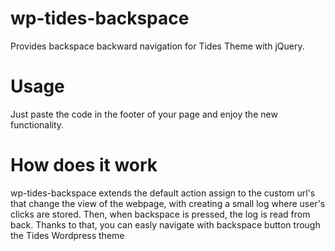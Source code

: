 wp-tides-backspace
==================

Provides backspace backward navigation for Tides Theme with jQuery.

Usage
==================
Just paste the code in the footer of your page and enjoy the new functionality. 


How does it work
==================
wp-tides-backspace extends the default action assign to the custom url's that change the view of the webpage, with creating a small log where user's clicks are stored. Then, when backspace is pressed, the log is read from back. Thanks to that, you can easly navigate with backspace button trough the Tides Wordpress theme


